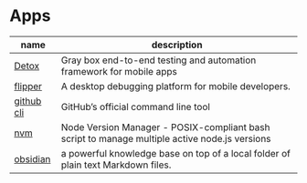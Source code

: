 # Apps

name | description
---- | ----
[Detox](https://github.com/wix/detox/) | Gray box end-to-end testing and automation framework for mobile apps
[flipper](https://github.com/facebook/flipper) | A desktop debugging platform for mobile developers.
[github cli](https://github.com/cli/cli) | GitHub’s official command line tool
[nvm](https://github.com/nvm-sh/nvm) | Node Version Manager - POSIX-compliant bash script to manage multiple active node.js versions
[obsidian](https://obsidian.md/) | a powerful knowledge base on top of a local folder of plain text Markdown files.


